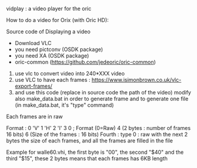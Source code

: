 vidplay : a video player for the oric


How to do a video for Orix (with Oric HD):

Source code of Displaying a video


* Download VLC
* you need pictconv (OSDK package)
* you need XA (OSDK package)
* oric-common (https://github.com/jedeoric/oric-common)

1) use vlc to convert video into 240*XXX video
2) use VLC to have each frames : https://www.isimonbrown.co.uk/vlc-export-frames/
3) and use this code (replace in source code the path of the video)
modify also make_data.bat in order to generate frame and to generate one file (in make_data.bat, it's "type" command)

Each frames are in raw

Format :
0 'V'
1 'H'
2 'I'
3 0 ; Format (0=Raw)
4 (2 bytes : number of frames 16 bits)
6 (Size of the frames : 16 bits)
Fourth : type 
  0 : raw with the next 2 bytes the size of each frames, and all the frames are filled in the file

Example for walle60.vhi, the first byte is "00", the second "$40" and the third "$15", these 2 bytes means that each frames has 6KB length

